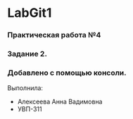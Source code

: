 # LabGit1
### Практическая работа №4
### Задание 2.
### Добавлено с помощью консоли.
Выполнила:
* Алексеева Анна Вадимовна
* УВП-311